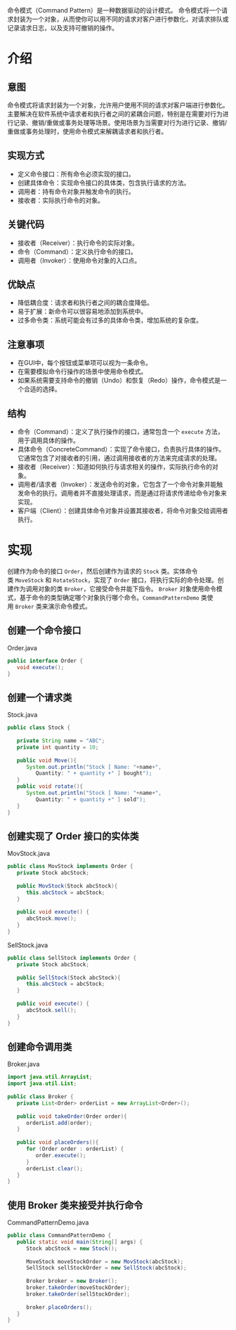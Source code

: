 命令模式（Command Pattern）是一种数据驱动的设计模式。
命令模式将一个请求封装为一个对象，从而使你可以用不同的请求对客户进行参数化，对请求排队或记录请求日志，以及支持可撤销的操作。

# 介绍
## 意图
命令模式将请求封装为一个对象，允许用户使用不同的请求对客户端进行参数化。主要解决在软件系统中请求者和执行者之间的紧耦合问题，特别是在需要对行为进行记录、撤销/重做或事务处理等场景。使用场景为当需要对行为进行记录、撤销/重做或事务处理时，使用命令模式来解耦请求者和执行者。

## 实现方式
- 定义命令接口：所有命令必须实现的接口。
- 创建具体命令：实现命令接口的具体类，包含执行请求的方法。
- 调用者：持有命令对象并触发命令的执行。
- 接收者：实际执行命令的对象。

## 关键代码
- 接收者（Receiver）：执行命令的实际对象。
- 命令（Command）：定义执行命令的接口。
- 调用者（Invoker）：使用命令对象的入口点。

## 优缺点
- 降低耦合度：请求者和执行者之间的耦合度降低。
- 易于扩展：新命令可以很容易地添加到系统中。
- 过多命令类：系统可能会有过多的具体命令类，增加系统的复杂度。

## 注意事项
- 在GUI中，每个按钮或菜单项可以视为一条命令。
- 在需要模拟命令行操作的场景中使用命令模式。
- 如果系统需要支持命令的撤销（Undo）和恢复（Redo）操作，命令模式是一个合适的选择。

## 结构
- 命令（Command）：定义了执行操作的接口，通常包含一个 `execute` 方法，用于调用具体的操作。
- 具体命令（ConcreteCommand）：实现了命令接口，负责执行具体的操作。它通常包含了对接收者的引用，通过调用接收者的方法来完成请求的处理。
- 接收者（Receiver）：知道如何执行与请求相关的操作，实际执行命令的对象。
- 调用者/请求者（Invoker）：发送命令的对象，它包含了一个命令对象并能触发命令的执行。调用者并不直接处理请求，而是通过将请求传递给命令对象来实现。
- 客户端（Client）：创建具体命令对象并设置其接收者，将命令对象交给调用者执行。

# 实现
创建作为命令的接口 `Order`，然后创建作为请求的 `Stock` 类。实体命令类 `MoveStock` 和 `RotateStock`，实现了 `Order` 接口，将执行实际的命令处理。创建作为调用对象的类 `Broker`，它接受命令并能下指令。
`Broker` 对象使用命令模式，基于命令的类型确定哪个对象执行哪个命令。`CommandPatternDemo` 类使用 `Broker` 类来演示命令模式。

## 创建一个命令接口
Order.java
```java
public interface Order {
   void execute();
}
```

## 创建一个请求类
Stock.java
```java
public class Stock {
   
   private String name = "ABC";
   private int quantity = 10;
 
   public void Move(){
      System.out.println("Stock [ Name: "+name+", 
         Quantity: " + quantity +" ] bought");
   }
   public void rotate(){
      System.out.println("Stock [ Name: "+name+", 
         Quantity: " + quantity +" ] sold");
   }
}
```

## 创建实现了 Order 接口的实体类
MovStock.java
```java
public class MovStock implements Order {
   private Stock abcStock;
 
   public MovStock(Stock abcStock){
      this.abcStock = abcStock;
   }
 
   public void execute() {
      abcStock.move();
   }
}
```
SellStock.java
```java
public class SellStock implements Order {
   private Stock abcStock;
 
   public SellStock(Stock abcStock){
      this.abcStock = abcStock;
   }
 
   public void execute() {
      abcStock.sell();
   }
}
```

## 创建命令调用类
Broker.java
```java
import java.util.ArrayList;
import java.util.List;
 
public class Broker {
   private List<Order> orderList = new ArrayList<Order>(); 
 
   public void takeOrder(Order order){
      orderList.add(order);      
   }
 
   public void placeOrders(){
      for (Order order : orderList) {
         order.execute();
      }
      orderList.clear();
   }
}
```

## 使用 Broker 类来接受并执行命令
CommandPatternDemo.java
```java
public class CommandPatternDemo {
   public static void main(String[] args) {
      Stock abcStock = new Stock();
 
      MoveStock moveStockOrder = new MovStock(abcStock);
      SellStock sellStockOrder = new SellStock(abcStock);
 
      Broker broker = new Broker();
      broker.takeOrder(moveStockOrder);
      broker.takeOrder(sellStockOrder);
 
      broker.placeOrders();
   }
}
```